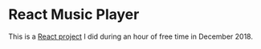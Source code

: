 # React Music Player
This is a [React project](https://medium.freecodecamp.org/everything-you-need-to-know-about-react-eaedf53238c4) I did during an hour of free time in December 2018. 
